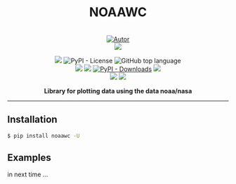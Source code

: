 
<h1 align='center'>NOAAWC</h1>
<p align='center'>

<br/>
<a href="https://github.com/perseu912"><img title="Autor" src="https://img.shields.io/badge/Autor-reinan_br-blue.svg?style=for-the-badge&logo=github"></a>
<br/>
<a href='http://dgp.cnpq.br/dgp/espelhogrupo/0180330616769073'><img src='https://shields.io/badge/cnpq-grupo_de_fisica_computacional_ifsertao--pe-blueviolet?logo=appveyor&style=for-the-badge'></a>

<p align='center'>
<!-- github dados -->
<a href='https://python.org'><img src='https://img.shields.io/github/pipenv/locked/python-version/perseu912/noawclg'></a>

<img alt="PyPI - License" src="https://img.shields.io/pypi/l/noawclg">

<img alt="GitHub top language" src="https://img.shields.io/github/languages/top/perseu912/noawclg">

<br/>
<!-- sites de pacotes -->
<a href='https://pypi.org/project/covidbr/'><img src='https://img.shields.io/pypi/v/noawclg'></a>
<a href='#'><img src='https://img.shields.io/pypi/wheel/covidbr'></a>
<a href='#'><img alt="PyPI - Downloads" src="https://img.shields.io/pypi/dm/noawclg"></a>
<a href='#'><img src='https://img.shields.io/pypi/implementation/noawclg'></a>
<br/>
<!-- outros premios e analises -->
<!-- <a href='#'><img alt="CodeFactor Grade" src="https://img.shields.io/codefactor/grade/github/perseu912/noawclg?logo=codefactor">
</a> -->
<!-- redes sociais -->
<a href='https://instagram.com/gpftc_ifsfertao/'><img src='https://shields.io/badge/insta-gpftc_ifsertao-darkviolet?logo=instagram&style=flat'></a>
<a href='https://discord.gg/pFZP86gvEm'><img src='https://img.shields.io/discord/856582838467952680.svg?label=discord&logo=discord'></a>

</p>
</p>
<p align='center'> <b>Library for plotting data using the data noaa/nasa</b></p>
<hr/>

## Installation

```bash
$ pip install noaawc -U
```

## Examples
in next time ...